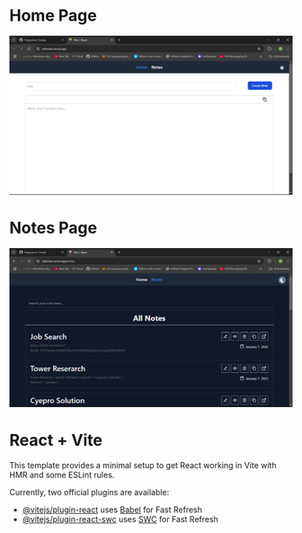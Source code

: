 

# Home Page

![image alt](https://github.com/Pradyumna-1/notes/blob/2aecc0b8a01f0faa8af4732477d626e615e0ee9a/Screenshot%20(941).png)



# Notes Page

![image alt](https://github.com/Pradyumna-1/notes/blob/2aecc0b8a01f0faa8af4732477d626e615e0ee9a/Screenshot%20(942).png)







# React + Vite

This template provides a minimal setup to get React working in Vite with HMR and some ESLint rules.

Currently, two official plugins are available:

- [@vitejs/plugin-react](https://github.com/vitejs/vite-plugin-react/blob/main/packages/plugin-react/README.md) uses [Babel](https://babeljs.io/) for Fast Refresh
- [@vitejs/plugin-react-swc](https://github.com/vitejs/vite-plugin-react-swc) uses [SWC](https://swc.rs/) for Fast Refresh
